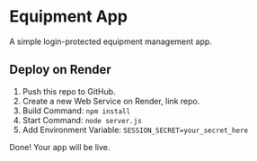 # Equipment App

A simple login-protected equipment management app.

## Deploy on Render

1. Push this repo to GitHub.
2. Create a new Web Service on Render, link repo.
3. Build Command: `npm install`
4. Start Command: `node server.js`
5. Add Environment Variable: `SESSION_SECRET=your_secret_here`

Done! Your app will be live.
